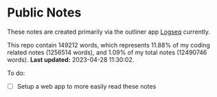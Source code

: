 # Public Notes

These notes are created primarily via the outliner app [Logseq](https://github.com/logseq/logseq) currently.

This repo contain 149212 words, which represents 11.88% of my coding related notes (1256514 words), and 1.09% of my total notes (12490746 words). **Last updated:** 2023-04-28 11:30:02. 

To do:

- [ ] Setup a web app to more easily read these notes
